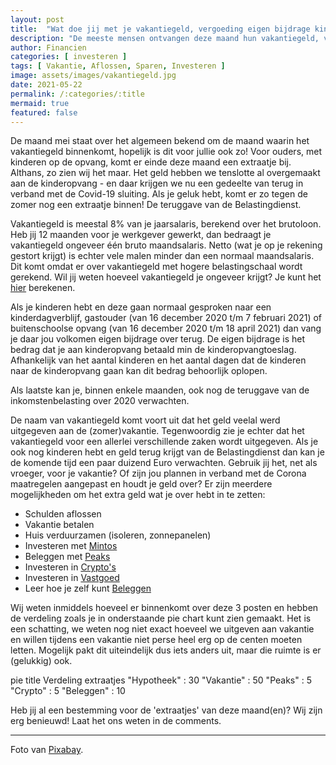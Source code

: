 ```yaml
---
layout: post
title:  "Wat doe jij met je vakantiegeld, vergoeding eigen bijdrage kinderopvang en/of teruggave belastingdienst?"
description: "De meeste mensen ontvangen deze maand hun vakantiegeld, vergoeding eigen bijdrage kinderopvang en volgende maand de teruggave van de belastingdienst. Heb jij al een idee wat je met dit geld gaat doen?"
author: Financien
categories: [ investeren ]
tags: [ Vakantie, Aflossen, Sparen, Investeren ]
image: assets/images/vakantiegeld.jpg
date: 2021-05-22
permalink: /:categories/:title
mermaid: true
featured: false
---
```


De maand mei staat over het algemeen bekend om de maand waarin het vakantiegeld binnenkomt, hopelijk is dit voor jullie ook zo!
Voor ouders, met kinderen op de opvang, komt er einde deze maand een extraatje bij. Althans, zo zien wij het maar. Het geld hebben we tenslotte al overgemaakt aan de kinderopvang - en daar krijgen we nu een gedeelte van terug in verband met de Covid-19 sluiting.
Als je geluk hebt, komt er zo tegen de zomer nog een extraatje binnen! De teruggave van de Belastingdienst.

Vakantiegeld is meestal 8% van je jaarsalaris, berekend over het brutoloon. Heb jij 12 maanden voor je werkgever gewerkt, dan bedraagt je vakantiegeld ongeveer één bruto maandsalaris.
Netto (wat je op je rekening gestort krijgt) is echter vele malen minder dan een normaal maandsalaris. Dit komt omdat er over vakantiegeld met hogere belastingschaal wordt gerekend. Wil jij weten hoeveel vakantiegeld je ongeveer krijgt? Je kunt het [hier][vakantiegeldlnk] berekenen.

Als je kinderen hebt en deze gaan normaal gesproken naar een kinderdagverblijf, gastouder (van 16 december 2020 t/m 7 februari 2021) of buitenschoolse opvang (van 16 december 2020 t/m 18 april 2021) dan vang je daar jou volkomen eigen bijdrage over terug.
De eigen bijdrage is het bedrag dat je aan kinderopvang betaald min de kinderopvangtoeslag. Afhankelijk van het aantal kinderen en het aantal dagen dat de kinderen naar de kinderopvang gaan kan dit bedrag behoorlijk oplopen.

Als laatste kan je, binnen enkele maanden, ook nog de teruggave van de inkomstenbelasting over 2020 verwachten.

De naam van vakantiegeld komt voort uit dat het geld veelal werd uitgegeven aan de (zomer)vakantie. Tegenwoordig zie je echter dat het vakantiegeld voor een allerlei verschillende zaken wordt uitgegeven.
Als je ook nog kinderen hebt en geld terug krijgt van de Belastingdienst dan kan je de komende tijd een paar duizend Euro verwachten. Gebruik jij het, net als vroeger, voor je vakantie?
Of zijn jou plannen in verband met de Corona maatregelen aangepast en houdt je geld over? Er zijn meerdere mogelijkheden om het extra geld wat je over hebt in te zetten:

+ Schulden aflossen
+ Vakantie betalen
+ Huis verduurzamen (isoleren, zonnepanelen)
+ Investeren met [Mintos][Mintoslnk]
+ Beleggen met [Peaks][Peakslnk]
+ Investeren in [Crypto's][cryptolnk]
+ Investeren in [Vastgoed][vastgoedlnk]
+ Leer hoe je zelf kunt [Beleggen][beleggenlnk]

Wij weten inmiddels hoeveel er binnenkomt over deze 3 posten en hebben de verdeling zoals je in onderstaande pie chart kunt zien gemaakt.
Het is een schatting, we weten nog niet exact hoeveel we uitgeven aan vakantie en willen tijdens een vakantie niet perse heel erg op de centen moeten letten.
Mogelijk pakt dit uiteindelijk dus iets anders uit, maar die ruimte is er (gelukkig) ook.

<div class="mermaid">
pie 
title Verdeling extraatjes
    "Hypotheek" : 30
    "Vakantie" : 50
    "Peaks" : 5
    "Crypto" : 5
    "Beleggen" : 10
</div>

Heb jij al een bestemming voor de 'extraatjes' van deze maand(en)? Wij zijn erg benieuwd! Laat het ons weten in de comments.

[vakantiegeldlnk]:https://www.berekenhet.nl/werk-en-inkomen/vakantiegeld.html
[Mintoslnk]:https://financienenzo.nl/investeren/eerste-stappen-met-mintos
[Peakslnk]:https://financienenzo.nl/investeren/beleggen-met-peaks
[cryptolnk]:https://financienenzo.nl/cryptovaluta/kan-je-geld-verdienen-met-cryptomunten
[vastgoedlnk]:https://www.paypro.nl/producten/De_Vastgoed_Academy_-_Webinar_Special/77593/86238
[beleggenlnk]:https://www.paypro.nl/producten/Boek_+_pakket_In_10_stappen_succesvol_beleggen/67457/86238

<hr>

Foto van <a href="https://pixabay.com/nl/photos/fantasie-reizen-vakantie-koffer-3502188/" target="_blank" rel="noreferrer noopener">Pixabay</a>.
